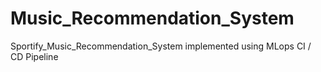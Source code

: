 # Music_Recommendation_System
Sportify_Music_Recommendation_System implemented using MLops CI / CD Pipeline 
